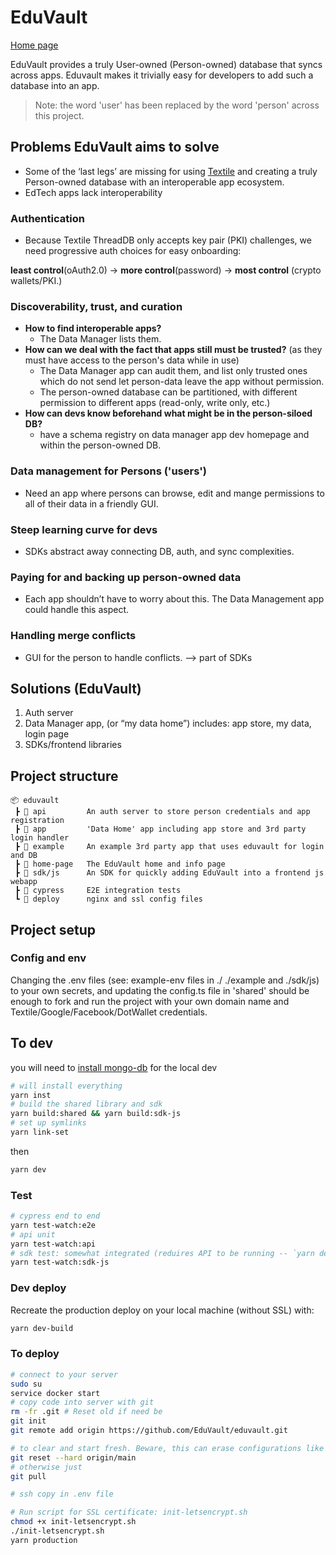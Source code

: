 # EduVault

[Home page](https://eduvault.org)

EduVault provides a truly User-owned (Person-owned) database that syncs across apps.
Eduvault makes it trivially easy for developers to add such a database into an app.

> Note: the word 'user' has been replaced by the word 'person' across this project.

## Problems EduVault aims to solve

- Some of the ‘last legs’ are missing for using [Textile](textile.io) and creating a truly Person-owned database with an interoperable app ecosystem.
- EdTech apps lack interoperability

### Authentication

- Because Textile ThreadDB only accepts key pair (PKI) challenges, we need progressive auth choices for easy onboarding:

**least control**(oAuth2.0) -> **more control**(password) -> **most control** (crypto wallets/PKI.)

### Discoverability, trust, and curation

- **How to find interoperable apps?**
  - The Data Manager lists them.
- **How can we deal with the fact that apps still must be trusted?** (as they must have access to the person's data while in use)
  - The Data Manager app can audit them, and list only trusted ones which do not send let person-data leave the app without permission.
  - The person-owned database can be partitioned, with different permission to different apps (read-only, write only, etc.)
- **How can devs know beforehand what might be in the person-siloed DB?**
  - have a schema registry on data manager app dev homepage and within the person-owned DB.

### Data management for Persons ('users')

- Need an app where persons can browse, edit and mange permissions to all of their data in a friendly GUI.

### Steep learning curve for devs

- SDKs abstract away connecting DB, auth, and sync complexities.

### Paying for and backing up person-owned data

- Each app shouldn’t have to worry about this. The Data Management app could handle this aspect.

### Handling merge conflicts

- GUI for the person to handle conflicts. —> part of SDKs

## Solutions (EduVault)

1. Auth server
2. Data Manager app, (or “my data home”)
   includes: app store, my data, login page
3. SDKs/frontend libraries

## Project structure

```
📦 eduvault
 ┣ 📂 api         An auth server to store person credentials and app registration
 ┣ 📂 app         'Data Home' app including app store and 3rd party login handler
 ┣ 📂 example     An example 3rd party app that uses eduvault for login and DB
 ┣ 📂 home-page   The EduVault home and info page
 ┣ 📂 sdk/js      An SDK for quickly adding EduVault into a frontend js webapp
 ┣ 📂 cypress     E2E integration tests
 ┗ 📂 deploy      nginx and ssl config files
```

## Project setup

### Config and env

Changing the .env files (see: example-env files in ./ ./example and ./sdk/js) to your own secrets, and updating the config.ts file in 'shared' should be enough to fork and run the project with your own domain name and Textile/Google/Facebook/DotWallet credentials.

## To dev

you will need to [install mongo-db](https://docs.mongodb.com/manual/administration/install-community/) for the local dev

```bash
# will install everything
yarn inst
# build the shared library and sdk
yarn build:shared && yarn build:sdk-js
# set up symlinks
yarn link-set
```

then

```bash
yarn dev
```

### Test

```bash
# cypress end to end
yarn test-watch:e2e
# api unit
yarn test-watch:api
# sdk test: somewhat integrated (reduires API to be running -- `yarn dev:api`)
yarn test-watch:sdk-js
```

### Dev deploy

Recreate the production deploy on your local machine (without SSL) with:

```bash
yarn dev-build
```

### To deploy

```bash
# connect to your server
sudo su
service docker start
# copy code into server with git
rm -fr .git # Reset old if need be
git init
git remote add origin https://github.com/EduVault/eduvault.git

# to clear and start fresh. Beware, this can erase configurations like the ssl certs.
git reset --hard origin/main
# otherwise just
git pull

# ssh copy in .env file

# Run script for SSL certificate: init-letsencrypt.sh
chmod +x init-letsencrypt.sh
./init-letsencrypt.sh
yarn production
```
